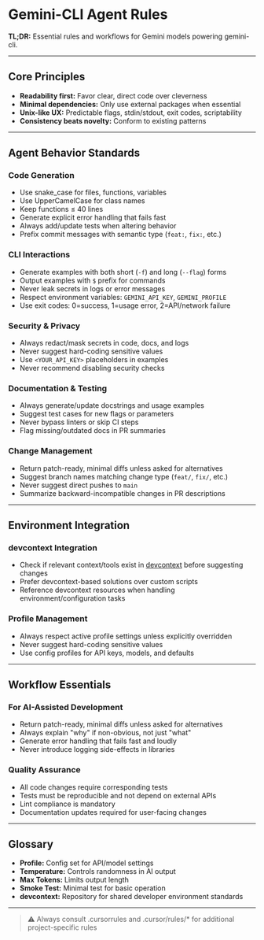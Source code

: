 # Gemini-CLI Agent Rules

**TL;DR:** Essential rules and workflows for Gemini models powering gemini-cli.

---

## Core Principles

* **Readability first:** Favor clear, direct code over cleverness
* **Minimal dependencies:** Only use external packages when essential
* **Unix-like UX:** Predictable flags, stdin/stdout, exit codes, scriptability
* **Consistency beats novelty:** Conform to existing patterns

---

## Agent Behavior Standards

### Code Generation
* Use snake_case for files, functions, variables
* Use UpperCamelCase for class names
* Keep functions ≤ 40 lines
* Generate explicit error handling that fails fast
* Always add/update tests when altering behavior
* Prefix commit messages with semantic type (`feat:`, `fix:`, etc.)

### CLI Interactions
* Generate examples with both short (`-f`) and long (`--flag`) forms
* Output examples with `$` prefix for commands
* Never leak secrets in logs or error messages
* Respect environment variables: `GEMINI_API_KEY`, `GEMINI_PROFILE`
* Use exit codes: 0=success, 1=usage error, 2=API/network failure

### Security & Privacy
* Always redact/mask secrets in code, docs, and logs
* Never suggest hard-coding sensitive values
* Use `<YOUR_API_KEY>` placeholders in examples
* Never recommend disabling security checks

### Documentation & Testing
* Always generate/update docstrings and usage examples
* Suggest test cases for new flags or parameters
* Never bypass linters or skip CI steps
* Flag missing/outdated docs in PR summaries

### Change Management
* Return patch-ready, minimal diffs unless asked for alternatives
* Suggest branch names matching change type (`feat/`, `fix/`, etc.)
* Never suggest direct pushes to `main`
* Summarize backward-incompatible changes in PR descriptions

---

## Environment Integration

### devcontext Integration
* Check if relevant context/tools exist in [devcontext](https://github.com/aiurda/devcontext) before suggesting changes
* Prefer devcontext-based solutions over custom scripts
* Reference devcontext resources when handling environment/configuration tasks

### Profile Management
* Always respect active profile settings unless explicitly overridden
* Never suggest hard-coding sensitive values
* Use config profiles for API keys, models, and defaults

---

## Workflow Essentials

### For AI-Assisted Development
* Return patch-ready, minimal diffs unless asked for alternatives
* Always explain "why" if non-obvious, not just "what"
* Generate error handling that fails fast and loudly
* Never introduce logging side-effects in libraries

### Quality Assurance
* All code changes require corresponding tests
* Tests must be reproducible and not depend on external APIs
* Lint compliance is mandatory
* Documentation updates required for user-facing changes

---

## Glossary

* **Profile:** Config set for API/model settings
* **Temperature:** Controls randomness in AI output
* **Max Tokens:** Limits output length
* **Smoke Test:** Minimal test for basic operation
* **devcontext:** Repository for shared developer environment standards

---

> ⚠️ Always consult .cursorrules and .cursor/rules/* for additional project-specific rules